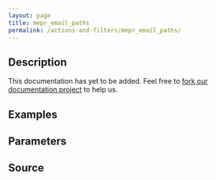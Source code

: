 ```yaml
---
layout: page
title: mepr_email_paths
permalink: /actions-and-filters/mepr_email_paths/
---
```


## Description

This documentation has yet to be added. Feel free to [fork our documentation project](https://github.com/caseproof/memberpress-docs) to help us.

## Examples


## Parameters


## Source

